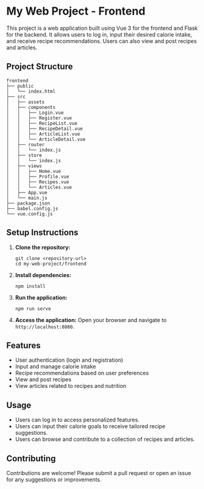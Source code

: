 # My Web Project - Frontend

This project is a web application built using Vue 3 for the frontend and Flask for the backend. It allows users to log in, input their desired calorie intake, and receive recipe recommendations. Users can also view and post recipes and articles.

## Project Structure

```
frontend
├── public
│   └── index.html
├── src
│   ├── assets
│   ├── components
│   │   ├── Login.vue
│   │   ├── Register.vue
│   │   ├── RecipeList.vue
│   │   ├── RecipeDetail.vue
│   │   ├── ArticleList.vue
│   │   └── ArticleDetail.vue
│   ├── router
│   │   └── index.js
│   ├── store
│   │   └── index.js
│   ├── views
│   │   ├── Home.vue
│   │   ├── Profile.vue
│   │   ├── Recipes.vue
│   │   └── Articles.vue
│   ├── App.vue
│   └── main.js
├── package.json
├── babel.config.js
└── vue.config.js
```

## Setup Instructions

1. **Clone the repository:**
   ```
   git clone <repository-url>
   cd my-web-project/frontend
   ```

2. **Install dependencies:**
   ```
   npm install
   ```

3. **Run the application:**
   ```
   npm run serve
   ```

4. **Access the application:**
   Open your browser and navigate to `http://localhost:8080`.

## Features

- User authentication (login and registration)
- Input and manage calorie intake
- Recipe recommendations based on user preferences
- View and post recipes
- View articles related to recipes and nutrition

## Usage

- Users can log in to access personalized features.
- Users can input their calorie goals to receive tailored recipe suggestions.
- Users can browse and contribute to a collection of recipes and articles.

## Contributing

Contributions are welcome! Please submit a pull request or open an issue for any suggestions or improvements.